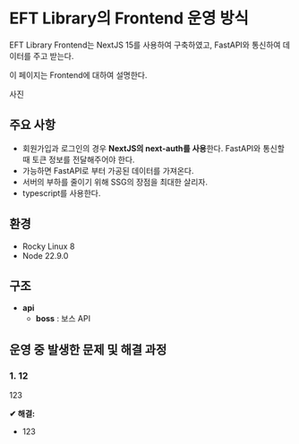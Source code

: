 # EFT Library의 Frontend 운영 방식

EFT Library Frontend는 NextJS 15를 사용하여 구축하였고, FastAPI와 통신하여 데이터를 주고 받는다.

이 페이지는 Frontend에 대하여 설명한다.

사진

## 주요 사항

- 회원가입과 로그인의 경우 **NextJS의 next-auth를 사용**한다. FastAPI와 통신할 때 토큰 정보를 전달해주어야 한다.
- 가능하면 FastAPI로 부터 가공된 데이터를 가져온다.
- 서버의 부하를 줄이기 위해 SSG의 장점을 최대한 살리자.
- typescript를 사용한다.

## 환경

- Rocky Linux 8
- Node 22.9.0

## 구조

- **api**
  - **boss** : 보스 API

## 운영 중 발생한 문제 및 해결 과정

### 1. 12

123

**✔ 해결:**

- 123

